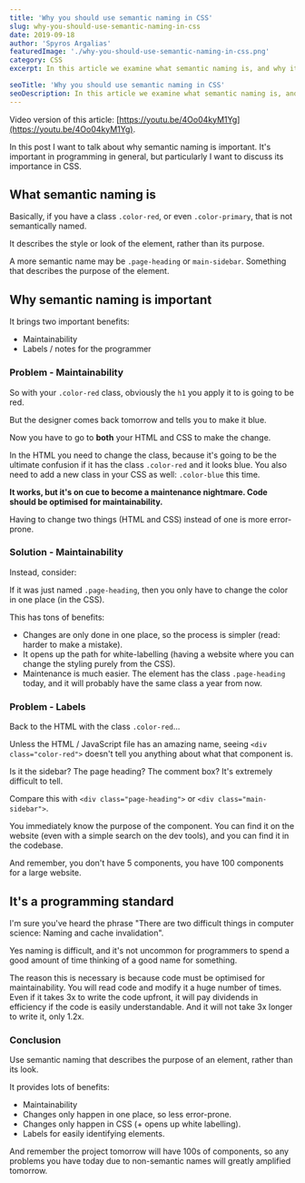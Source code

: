 ```yaml
---
title: 'Why you should use semantic naming in CSS'
slug: why-you-should-use-semantic-naming-in-css
date: 2019-09-18
author: 'Spyros Argalias'
featuredImage: './why-you-should-use-semantic-naming-in-css.png'
category: CSS
excerpt: In this article we examine what semantic naming is, and why it's essential in CSS.

seoTitle: 'Why you should use semantic naming in CSS'
seoDescription: In this article we examine what semantic naming is, and why it's essential in CSS.
---
```


Video version of this article: [https://youtu.be/4Oo04kyM1Yg](https://youtu.be/4Oo04kyM1Yg).

In this post I want to talk about why semantic naming is important. It's important in programming in general, but particularly I want to discuss its importance in CSS.

## What semantic naming is

Basically, if you have a class `.color-red`, or even `.color-primary`, that is not semantically named.

It describes the style or look of the element, rather than its purpose.

A more semantic name may be `.page-heading` or `main-sidebar`. Something that describes the purpose of the element.

## Why semantic naming is important

It brings two important benefits:

- Maintainability
- Labels / notes for the programmer

### Problem - Maintainability

So with your `.color-red` class, obviously the `h1` you apply it to is going to be red.

But the designer comes back tomorrow and tells you to make it blue.

Now you have to go to **both** your HTML and CSS to make the change.

In the HTML you need to change the class, because it's going to be the ultimate confusion if it has the class `.color-red` and it looks blue. You also need to add a new class in your CSS as well: `.color-blue` this time.

**It works, but it's on cue to become a maintenance nightmare. Code should be optimised for maintainability.**

Having to change two things (HTML and CSS) instead of one is more error-prone.

### Solution - Maintainability

Instead, consider:

If it was just named `.page-heading`, then you only have to change the color in one place (in the CSS).

This has tons of benefits:

- Changes are only done in one place, so the process is simpler (read: harder to make a mistake).
- It opens up the path for white-labelling (having a website where you can change the styling purely from the CSS).
- Maintenance is much easier. The element has the class `.page-heading` today, and it will probably have the same class a year from now.

### Problem - Labels

Back to the HTML with the class `.color-red`...

Unless the HTML / JavaScript file has an amazing name, seeing `<div class="color-red">` doesn't tell you anything about what that component is.

Is it the sidebar? The page heading? The comment box? It's extremely difficult to tell.

Compare this with `<div class="page-heading">` or `<div class="main-sidebar">`.

You immediately know the purpose of the component. You can find it on the website (even with a simple search on the dev tools), and you can find it in the codebase.

And remember, you don't have 5 components, you have 100 components for a large website.

## It's a programming standard

I'm sure you've heard the phrase "There are two difficult things in computer science: Naming and cache invalidation".

Yes naming is difficult, and it's not uncommon for programmers to spend a good amount of time thinking of a good name for something.

The reason this is necessary is because code must be optimised for maintainability. You will read code and modify it a huge number of times. Even if it takes 3x to write the code upfront, it will pay dividends in efficiency if the code is easily understandable. And it will not take 3x longer to write it, only 1.2x.

### Conclusion

Use semantic naming that describes the purpose of an element, rather than its look.

It provides lots of benefits:

- Maintainability
- Changes only happen in one place, so less error-prone.
- Changes only happen in CSS (+ opens up white labelling).
- Labels for easily identifying elements.

And remember the project tomorrow will have 100s of components, so any problems you have today due to non-semantic names will greatly amplified tomorrow.
